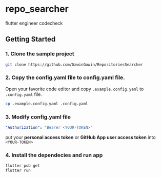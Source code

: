# repo_searcher

flutter engineer codecheck

## Getting Started

### 1. Clone the sample project

```sh
git clone https://github.com/GawinGowin/RepositoriesSearcher
```

### 2. Copy the config.yaml file to config.yaml file.

Open your favorite code editor and copy `.example.config.yaml` to `.config.yaml` file.

```bash
cp .example.config.yaml .config.yaml
```

### 3. Modify config.yaml file

```yaml title=".config.yaml"
"Authorization": "Bearer <YOUR-TOKEN>"
```
put your **personal access token** or **GitHub App user access token** into `<YOUR-TOKEN>`

### 4. Install the dependecies and run app

```sh
flutter pub get
flutter run
```
